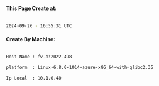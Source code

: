 
   
#### This Page Create at:

```bash

2024-09-26 - 16:55:31 UTC

```

#### Create By Machine:

```bash

Host Name : fv-az2022-498

platform  : Linux-6.8.0-1014-azure-x86_64-with-glibc2.35

Ip Local  : 10.1.0.40

```

